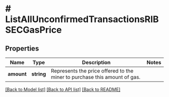 # # ListAllUnconfirmedTransactionsRIBSECGasPrice

## Properties

Name | Type | Description | Notes
------------ | ------------- | ------------- | -------------
**amount** | **string** | Represents the price offered to the miner to purchase this amount of gas. |

[[Back to Model list]](../../README.md#models) [[Back to API list]](../../README.md#endpoints) [[Back to README]](../../README.md)
